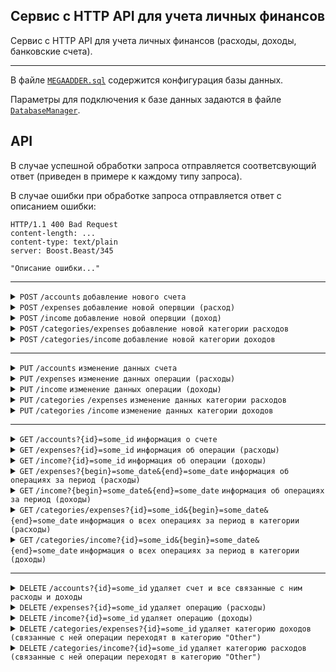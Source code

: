 ## Cервис c HTTP API для учета личных финансов

Cервис c HTTP API для учета личных финансов (расходы, доходы, банковские счета).

---

В файле [`MEGAADDER.sql`](MEGAADDER.sql) содержится конфигурация базы данных.

Параметры для подключения к базе данных задаются в файле [`DatabaseManager`](/Server/include/Server/DatabaseManager.h).

## API

В случае успешной обработки запроса отправляется соответсвующий ответ (приведен в примере к каждому типу запроса).

В случае ошибки при обработке запроса отправляется ответ с описанием ошибки:

```
HTTP/1.1 400 Bad Request
content-length: ...
content-type: text/plain
server: Boost.Beast/345

"Описание ошибки..."
```

---

<details>
   <summary>
      <code>POST</code> <code>/accounts</code> <code>добавление нового счета</code>
   </summary>

Request example

```http request
POST /accounts HTTP/1.1
Host: localhost
Content-Type: application/json
Content-Length: 41

{
  "name": "Sber",
  "amount": "10000"
}
```

Success response example

```
HTTP/1.1 201 Created
content-length: 0
content-type: text/plain
server: Boost.Beast/345
```

</details>

<details>
   <summary>
      <code>POST</code> <code>/expenses</code> <code>добавление новой опервции (расход)</code>
   </summary>

Request example

```http request
POST /expenses HTTP/1.1
Host: localhost
Content-Type: application/json
Content-Length: 131

{
  "id_cat": "3",
  "id_account": "1",
  "amount": "1000",
  "date": "2022-12-12",
  "time": "12:12",
  "comment": "Pyaterochka"
}
```

Success response example
```
HTTP/1.1 201 Created
content-length: 0
content-type: text/plain
server: Boost.Beast/345
```

</details>

<details>
   <summary>
      <code>POST</code> <code>/income</code> <code>добавление новой опервции (доход)</code>
   </summary>

Request example

```http request
POST /income HTTP/1.1
Host: localhost
Content-Type: application/json
Content-Length: 128

{
  "id_cat": "5",
  "id_account": "2",
  "amount": "1000",
  "date": "2022-12-12",
  "time": "12:12",
  "comment": "Cashback"
}
```

Success response example
```
HTTP/1.1 201 Created
content-length: 0
content-type: text/plain
server: Boost.Beast/345
```

</details>

<details>
   <summary>
      <code>POST</code> <code>/categories/expenses</code> <code>добавление новой категории расходов</code>
   </summary>

Request example

```http request
POST /categories/expenses HTTP/1.1
Host: localhost
Content-Type: application/json
Content-Length: 20

{
  "name": "Cafe"
}
```

Success response example
```
HTTP/1.1 201 Created
content-length: 0
content-type: text/plain
server: Boost.Beast/345
```

</details>

<details>
   <summary>
      <code>POST</code> <code>/categories/income</code> <code>добавление новой категории доходов</code>
   </summary>

Request example

```http request
POST /categories/income HTTP/1.1
Host: localhost
Content-Type: application/json
Content-Length: 20

{
  "name": "Cashback"
}
```


Success response example
```
HTTP/1.1 201 Created
content-length: 0
content-type: text/plain
server: Boost.Beast/345
```

</details>

---

<details>
   <summary>
      <code>PUT</code> <code>/accounts</code> <code>изменение данных счета</code>
   </summary>

Request example

```http request
PUT /accounts HTTP/1.1
Host: localhost
Content-Type: application/json
Content-Length: 61

{
  "id_account": "1",
  "name": "VTB",
  "amount": "10000"
}
```

Success response example

```
HTTP/1.1 200 OK
content-length: 0
content-type: text/plain
server: Boost.Beast/345
```

</details>

<details>
   <summary>
      <code>PUT</code> <code>/expenses</code> <code>изменение данных операции (расходы)</code>
   </summary>

Request example

```http request
PUT /expenses HTTP/1.1
Host: localhost
Content-Type: application/json
Content-Length: 152

{
  "id_expense": "2",
  "id_cat": "3",
  "id_account": "1",
  "amount": "1000",
  "date": "2022-12-12",
  "time": "12:12",
  "comment": "Pyaterochka"
}
```

Success response example

```
HTTP/1.1 200 OK
content-length: 0
content-type: text/plain
server: Boost.Beast/345
```

</details>

<details>
   <summary>
      <code>PUT</code> <code>/income</code> <code>изменение данных операции (доходы)</code>
   </summary>

Request example

```http request
PUT /income HTTP/1.1
Host: localhost
Content-Type: application/json
Content-Length: 151

{
  "id_income": "123",
  "id_cat": "12",
  "id_account": "2",
  "amount": "1000",
  "date": "2022-12-12",
  "time": "12:12",
  "comment": "Cashback"
}
```

Success response example

```
HTTP/1.1 200 OK
content-length: 0
content-type: text/plain
server: Boost.Beast/345
```

</details>

<details>
   <summary>
      <code>PUT</code> <code>/categories</code> <code>/expenses</code> <code>изменение данных категории расходов</code>
   </summary>

Request example

```http request
PUT /categories/expenses HTTP/1.1
Host: localhost
Content-Type: application/json
Content-Length: 37

{
  "id_cat": "2",
  "name": "Cafe"
}
```

Success response example

```
HTTP/1.1 200 OK
content-length: 0
content-type: text/plain
server: Boost.Beast/345
```

</details>

<details>
   <summary>
      <code>PUT</code> <code>/categories</code> <code>/income</code> <code>изменение данных категории доходов</code>
   </summary>

Request example

```http request
PUT /categories/income HTTP/1.1
Host: localhost
Content-Type: application/json
Content-Length: 41

{
"id_cat": "2",
"name": "Cashback"
}
```

Success response example

```
HTTP/1.1 200 OK
content-length: 0
content-type: text/plain
server: Boost.Beast/345
```

</details>

---

<details>
   <summary>
      <code>GET</code> <code>/accounts?{id}=some_id</code> <code>информация о счете</code>
   </summary>

Request example

```http request
GET /accounts?id=1 HTTP/1.1
Host: localhost
```

Success response example

```
HTTP/1.1 200 OK
content-length: 135
content-type: application/json
server: Boost.Beast/345

{
    "account": [
        {
            "id_account": "2",
            "name": "Tinkoff",
            "amount": "10000"
        }
    ]
}
```

</details>

<details>
   <summary>
      <code>GET</code> <code>/expenses?{id}=some_id</code> <code>информация об операции (расходы)</code>
   </summary>

Request example

```http request
GET /expenses?id=3 HTTP/1.1
Host: localhost
```

Success response example

```
HTTP/1.1 200 OK
content-length: 257
content-type: application/json
server: Boost.Beast/345

{
    "expenses": [
        {
            "id_expense": "2",
            "id_cat": "2",
            "id_account": "2",
            "amount": "980",
            "date": "2023-01-29",
            "time": "13:31:00",
            "comment": ""
        }
    ]
}
```

</details>

<details>
   <summary>
      <code>GET</code> <code>/income?{id}=some_id</code> <code>информация об операции (доходы)</code>
   </summary>

Request example

```http request
GET /income?id=3 HTTP/1.1
Host: localhost
```

Success response example

```
HTTP/1.1 200 OK
content-length: 257
content-type: application/json
server: Boost.Beast/345

{
    "income": [
        {
            "id_income": "2",
            "id_cat": "2",
            "id_account": "2",
            "amount": "20000",
            "date": "2023-01-15",
            "time": "16:31:00",
            "comment": ""
        }
    ]
}
```

</details>

<details>
   <summary>
      <code>GET</code> <code>/expenses?{begin}=some_date&{end}=some_date</code> <code>информация об операциях за период (расходы)</code>
   </summary>

Request example

```http request
GET /expenses?begin=2022-12-12&end=2023-12-01 HTTP/1.1
Host: localhost
```

Success response example

```
HTTP/1.1 200 OK
content-length: 1004
content-type: application/json
server: Boost.Beast/345

{
    "begin": "2022-12-12",
    "end": "2023-12-01",
    "expenses": [
        {
            "id_expense": "3",
            "id_cat": "3",
            "id_account": "3",
            "amount": "1238",
            "date": "2023-01-12",
            "time": "16:01:00",
            "comment": ""
        },
        {
            "id_expense": "2",
            "id_cat": "2",
            "id_account": "2",
            "amount": "98",
            "date": "2023-01-29",
            "time": "13:31:00",
            "comment": ""
        },
        {
            "id_expense": "5",
            "id_cat": "5",
            "id_account": "2",
            "amount": "365",
            "date": "2023-02-25",
            "time": "09:32:00",
            "comment": ""
        }
    ]
}
```

</details>

<details>
   <summary>
      <code>GET</code> <code>/income?{begin}=some_date&{end}=some_date</code> <code>информация об операциях за период (доходы)</code>
   </summary>

Request example

```http request
GET /income?begin=2022-12-12&end=2023-12-01 HTTP/1.1
Host: localhost
```

Success response example

```
HTTP/1.1 200 OK
content-length: 1005
content-type: application/json
server: Boost.Beast/345

{
    "begin": "2022-12-12",
    "end": "2023-12-01",
    "income": [
        {
            "id_income": "3",
            "id_cat": "3",
            "id_account": "3",
            "amount": "30000",
            "date": "2023-01-01",
            "time": "04:16:00",
            "comment": ""
        },
        {
            "id_income": "2",
            "id_cat": "2",
            "id_account": "2",
            "amount": "20000",
            "date": "2023-01-15",
            "time": "16:31:00",
            "comment": ""
        },
        {
            "id_income": "5",
            "id_cat": "5",
            "id_account": "2",
            "amount": "50000",
            "date": "2023-02-17",
            "time": "21:17:00",
            "comment": ""
        }
    ]
}
```

</details>

<details>
   <summary>
      <code>GET</code> <code>/categories/expenses?{id}=some_id&{begin}=some_date&{end}=some_date</code> <code>информация о всех операциях за период в категории (расходы)</code>
   </summary>

Request example

```http request
GET /categories/expenses?id=3&begin=2022-12-12&end=2023-12-01 HTTP/1.1
Host: localhost
```

Success response example

```
HTTP/1.1 200 OK
content-length: 330
content-type: application/json
server: Boost.Beast/345

{
    "id_cat": "3",
    "begin": "2022-12-12",
    "end": "2023-12-01",
    "expenses": [
        {
            "id_expense": "3",
            "id_cat": "3",
            "id_account": "3",
            "amount": "1238",
            "date": "2023-01-12",
            "time": "16:01:00",
            "comment": ""
        },
        {
            "id_expense": "2",
            "id_cat": "3",
            "id_account": "2",
            "amount": "98",
            "date": "2023-01-29",
            "time": "13:31:00",
            "comment": ""
        },
        {
            "id_expense": "5",
            "id_cat": "3",
            "id_account": "2",
            "amount": "9999",
            "date": "2023-02-25",
            "time": "09:32:00",
            "comment": ""
        }
    ]
}
```

</details>

<details>
   <summary>
      <code>GET</code> <code>/categories/income?{id}=some_id&{begin}=some_date&{end}=some_date</code> <code>информация о всех операциях за период в категории (доходы)</code>
   </summary>

Request example

```http request
GET /categories/income?id=2&begin=2022-12-12&end=2023-12-01 HTTP/1.1
Host: localhost
```

Success response example

```
HTTP/1.1 200 OK
content-length: 328
content-type: application/json
server: Boost.Beast/345

{
    "id_cat": "2",
    "begin": "2022-12-12",
    "end": "2023-12-01",
    "income": [
        {
            "id_income": "2",
            "id_cat": "2",
            "id_account": "2",
            "amount": "20000",
            "date": "2023-01-15",
            "time": "16:31:00",
            "comment": ""
        }
    ]
}
```

</details>

---

<details>
   <summary>
      <code>DELETE</code> <code>/accounts?{id}=some_id</code> <code>удаляет счет и все связанные с ним расходы и доходы</code>
   </summary>

Request example

```http request
DELETE /accounts?id=3 HTTP/1.1
Host: localhost
```

Success response example

```
HTTP/1.1 200 OK
content-length: 0
content-type: text/plain
server: Boost.Beast/345
```

</details>

<details>
   <summary>
      <code>DELETE</code> <code>/expenses?{id}=some_id</code> <code>удаляет операцию (расходы)</code>
   </summary>

Request example

```http request
DELETE /expenses?id=5 HTTP/1.1
Host: localhost
```

Success response example

```
HTTP/1.1 200 OK
content-length: 0
content-type: text/plain
server: Boost.Beast/345
```

</details>

<details>
   <summary>
      <code>DELETE</code> <code>/income?{id}=some_id</code> <code>удаляет операцию (доходы)</code>
   </summary>

Request example

```http request
DELETE /income?id=5 HTTP/1.1
Host: localhost
```

Success response example

```
HTTP/1.1 200 OK
content-length: 0
content-type: text/plain
server: Boost.Beast/345
```

</details>

<details>
   <summary>
      <code>DELETE</code> <code>/categories/expenses?{id}=some_id</code> <code>удаляет категорию доходов (связанные с ней операции переходят в категорию "Other")</code>
   </summary>

Request example

```http request
DELETE /categories/expenses?id=5 HTTP/1.1
Host: localhost
```

Success response example

```
HTTP/1.1 200 OK
content-length: 0
content-type: text/plain
server: Boost.Beast/345
```

</details>

<details>
   <summary>
      <code>DELETE</code> <code>/categories/income?{id}=some_id</code> <code>удаляет категорию расходов (связанные с ней операции переходят в категорию "Other")</code>
   </summary>

Request example

```http request
DELETE /categories/income?id=5 HTTP/1.1
Host: localhost
```

Success response example

```
HTTP/1.1 200 OK
content-length: 0
content-type: text/plain
server: Boost.Beast/345
```

</details>
